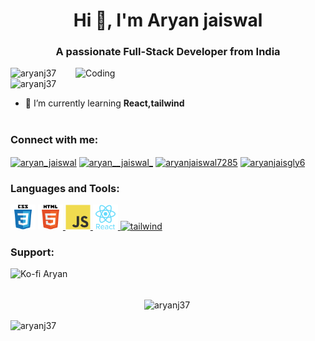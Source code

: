 <h1 align="center">Hi 👋, I'm Aryan jaiswal</h1>
<h3 align="center">A passionate Full-Stack Developer from India</h3>
<p><img align="left" src="https://github-readme-stats.vercel.app/api/top-langs?username=aryanj37&show_icons=true&locale=en&layout=compact" alt="aryanj37" /></p>


<img align="right" alt="Coding" width="400" src="https://cdni.iconscout.com/illustration/premium/thumb/coding-study-4024615-3328754.png">

<p align="left"> <img src="https://komarev.com/ghpvc/?username=aryanj37&label=Profile%20views&color=0e75b6&style=flat" alt="aryanj37" /> </p>

- 🌱 I’m currently learning **React,tailwind**
<h1>    </h1>

<h3 align="left">Connect with me:</h3>
<p align="left">
<a href="https://linkedin.com/in/aryan_jaiswal" target="blank"><img align="center" src="https://raw.githubusercontent.com/rahuldkjain/github-profile-readme-generator/master/src/images/icons/Social/linked-in-alt.svg" alt="aryan_jaiswal" height="30" width="40" /></a>
<a href="https://instagram.com/aryan__jaiswal_" target="blank"><img align="center" src="https://raw.githubusercontent.com/rahuldkjain/github-profile-readme-generator/master/src/images/icons/Social/instagram.svg" alt="aryan__jaiswal_" height="30" width="40" /></a>
<a href="https://www.leetcode.com/aryanjaiswal7285" target="blank"><img align="center" src="https://raw.githubusercontent.com/rahuldkjain/github-profile-readme-generator/master/src/images/icons/Social/leet-code.svg" alt="aryanjaiswal7285" height="30" width="40" /></a>
<a href="https://auth.geeksforgeeks.org/user/aryanjaisgly6" target="blank"><img align="center" src="https://raw.githubusercontent.com/rahuldkjain/github-profile-readme-generator/master/src/images/icons/Social/geeks-for-geeks.svg" alt="aryanjaisgly6" height="30" width="40" /></a>
</p>
<!--  <img src="https://www.vectorlogo.zone/logos/git-scm/git-scm-icon.svg" alt="git" width="40" height="40"/> -->

<h3 align="left">Languages and Tools:</h3>
<p align="left"> <a href="https://www.w3schools.com/css/" target="_blank" rel="noreferrer">  </a> <a href="https://git-scm.com/" target="_blank" rel="noreferrer"> </a> <img src="https://raw.githubusercontent.com/devicons/devicon/master/icons/css3/css3-original-wordmark.svg" alt="css3" width="40" height="40"/> <a href="https://www.w3.org/html/" target="_blank" rel="noreferrer"> <img src="https://raw.githubusercontent.com/devicons/devicon/master/icons/html5/html5-original-wordmark.svg" alt="html5" width="40" height="40"/> </a> <a href="https://developer.mozilla.org/en-US/docs/Web/JavaScript" target="_blank" rel="noreferrer"> <img src="https://raw.githubusercontent.com/devicons/devicon/master/icons/javascript/javascript-original.svg" alt="javascript" width="40" height="40"/> </a> <a href="https://reactjs.org/" target="_blank" rel="noreferrer"> <img src="https://raw.githubusercontent.com/devicons/devicon/master/icons/react/react-original-wordmark.svg" alt="react" width="40" height="40"/> </a> <a href="https://tailwindcss.com/" target="_blank" rel="noreferrer"> <img src="https://www.vectorlogo.zone/logos/tailwindcss/tailwindcss-icon.svg" alt="tailwind" width="40" height="40"/> </a> </p>

<h3 align="left">Support:</h3>
<p><a href="https://ko-fi.com/Ko-fi Aryan"> <img align="left" src="https://cdn.ko-fi.com/cdn/kofi3.png?v=3" height="50" width="210" alt="Ko-fi Aryan" /></a></p><br><br>


<p>&nbsp;<img align="center" src="https://github-readme-stats.vercel.app/api?username=aryanj37&show_icons=true&locale=en" alt="aryanj37" /></p>

<p><img align="center" src="https://github-readme-streak-stats.herokuapp.com/?user=aryanj37&" alt="aryanj37" /></p>
